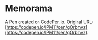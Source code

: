 # Memorama

A Pen created on CodePen.io. Original URL: [https://codepen.io/IPM11/pen/gOrbmvz](https://codepen.io/IPM11/pen/gOrbmvz).


